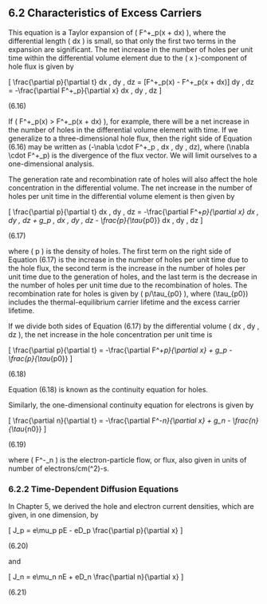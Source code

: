 ## 6.2 Characteristics of Excess Carriers

This equation is a Taylor expansion of \( F^+_p(x + dx) \), where the differential length \( dx \) is small, so that only the first two terms in the expansion are significant. The net increase in the number of holes per unit time within the differential volume element due to the \( x \)-component of hole flux is given by

\[
\frac{\partial p}{\partial t} dx \, dy \, dz = [F^+_p(x) - F^+_p(x + dx)] dy \, dz = -\frac{\partial F^+_p}{\partial x} dx \, dy \, dz
\]

(6.16)

If \( F^+_p(x) > F^+_p(x + dx) \), for example, there will be a net increase in the number of holes in the differential volume element with time. If we generalize to a three-dimensional hole flux, then the right side of Equation (6.16) may be written as \(-\nabla \cdot F^+_p \, dx \, dy \, dz\), where \(\nabla \cdot F^+_p\) is the divergence of the flux vector. We will limit ourselves to a one-dimensional analysis.

The generation rate and recombination rate of holes will also affect the hole concentration in the differential volume. The net increase in the number of holes per unit time in the differential volume element is then given by

\[
\frac{\partial p}{\partial t} dx \, dy \, dz = -\frac{\partial F^+_p}{\partial x} dx \, dy \, dz + g_p \, dx \, dy \, dz - \frac{p}{\tau_{p0}} dx \, dy \, dz
\]

(6.17)

where \( p \) is the density of holes. The first term on the right side of Equation (6.17) is the increase in the number of holes per unit time due to the hole flux, the second term is the increase in the number of holes per unit time due to the generation of holes, and the last term is the decrease in the number of holes per unit time due to the recombination of holes. The recombination rate for holes is given by \( p/\tau_{p0} \), where \(\tau_{p0}\) includes the thermal-equilibrium carrier lifetime and the excess carrier lifetime.

If we divide both sides of Equation (6.17) by the differential volume \( dx \, dy \, dz \), the net increase in the hole concentration per unit time is

\[
\frac{\partial p}{\partial t} = -\frac{\partial F^+_p}{\partial x} + g_p - \frac{p}{\tau_{p0}}
\]

(6.18)

Equation (6.18) is known as the continuity equation for holes.

Similarly, the one-dimensional continuity equation for electrons is given by

\[
\frac{\partial n}{\partial t} = -\frac{\partial F^-_n}{\partial x} + g_n - \frac{n}{\tau_{n0}}
\]

(6.19)

where \( F^-_n \) is the electron-particle flow, or flux, also given in units of number of electrons/cm\(^2\)-s.

### 6.2.2 Time-Dependent Diffusion Equations

In Chapter 5, we derived the hole and electron current densities, which are given, in one dimension, by

\[
J_p = e\mu_p pE - eD_p \frac{\partial p}{\partial x}
\]

(6.20)

and

\[
J_n = e\mu_n nE + eD_n \frac{\partial n}{\partial x}
\]

(6.21)